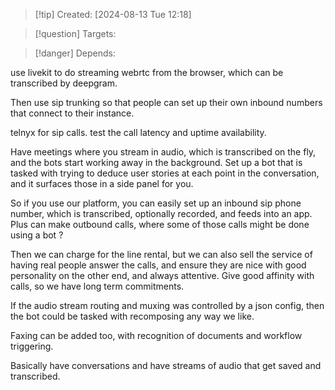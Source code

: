 
>[!tip] Created: [2024-08-13 Tue 12:18]

>[!question] Targets: 

>[!danger] Depends: 

use livekit to do streaming webrtc from the browser, which can be transcribed by deepgram.

Then use sip trunking so that people can set up their own inbound numbers that connect to their instance.

telnyx for sip calls.
test the call latency and uptime availability.

Have meetings where you stream in audio, which is transcribed on the fly, and the bots start working away in the background.
Set up a bot that is tasked with trying to deduce user stories at each point in the conversation, and it surfaces those in a side panel for you.

So if you use our platform, you can easily set up an inbound sip phone number, which is transcribed, optionally recorded, and feeds into an app.  Plus can make outbound calls, where some of those calls might be done using a bot ?

Then we can charge for the line rental, but we can also sell the service of having real people answer the calls, and ensure they are nice with good personality on the other end, and always attentive.  Give good affinity with calls, so we have long term commitments.

If the audio stream routing and muxing was controlled by a json config, then the bot could be tasked with recomposing any way we like.

Faxing can be added too, with recognition of documents and workflow triggering.

Basically have conversations and have streams of audio that get saved and transcribed.